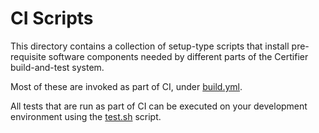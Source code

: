 # CI Scripts

This directory contains a collection of setup-type scripts that install
pre-requisite software components needed by different parts of the
Certifier build-and-test system.

Most of these are invoked as part of CI, under
[build.yml](../../.github/workflows/build.yml).

All tests that are run as part of CI can be executed on your development
environment using the [test.sh](./test.sh) script.

